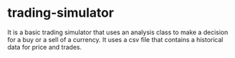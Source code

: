 # trading-simulator


It is a basic trading simulator that uses an analysis class to make a decision for a buy or a sell of a currency. It uses a csv file that contains a historical data for price and trades. 
